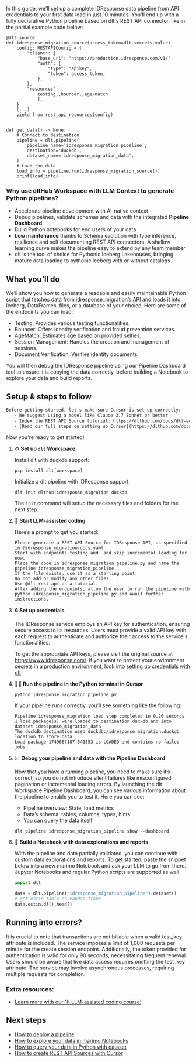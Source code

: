 In this guide, we'll set up a complete IDResponse data pipeline from API credentials to your first data load in just 10 minutes. You'll end up with a fully declarative Python pipeline based on dlt's REST API connector, like in the partial example code below:

```python-outcome
@dlt.source
def idresponse_migration_source(access_token=dlt.secrets.value):
    config: RESTAPIConfig = {
        "client": {
            "base_url": "https://production.idresponse.com/v1/",
            "auth": {
                "type": "apikey",
                "token": access_token,
            },
        },
        "resources": [
            testing,,bouncer,,age-match
            ],
    }
    [...]
    yield from rest_api_resources(config)


def get_data() -> None:
    # Connect to destination
    pipeline = dlt.pipeline(
        pipeline_name='idresponse_migration_pipeline',
        destination='duckdb',
        dataset_name='idresponse_migration_data', 
    )
    # Load the data
    load_info = pipeline.run(idresponse_migration_source())
    print(load_info) 
```

### Why use dltHub Workspace with LLM Context to generate Python pipelines?

- Accelerate pipeline development with AI-native context
- Debug pipelines, validate schemas and data with the integrated **Pipeline Dashboard**
- Build Python notebooks for end users of your data
- **Low maintenance** thanks to Schema evolution with type inference, resilience and self documenting REST API connectors. A shallow learning curve makes the pipeline easy to extend by any team member
- dlt is the tool of choice for Pythonic Iceberg Lakehouses, bringing mature data loading to pythonic Iceberg with or without catalogs

## What you’ll do

We’ll show you how to generate a readable and easily maintainable Python script that fetches data from idresponse_migration’s API and loads it into Iceberg, DataFrames, files, or a database of your choice. Here are some of the endpoints you can load:

- Testing: Provides various testing functionalities.
- Bouncer: Offers identity verification and fraud prevention services.
- AgeMatch: Estimates age based on provided selfies.
- Session Management: Handles the creation and management of sessions.
- Document Verification: Verifies identity documents.

You will then debug the IDResponse pipeline using our Pipeline Dashboard tool to ensure it is copying the data correctly, before building a Notebook to explore your data and build reports.

## Setup & steps to follow

```default
Before getting started, let's make sure Cursor is set up correctly:
   - We suggest using a model like Claude 3.7 Sonnet or better
   - Index the REST API Source tutorial: https://dlthub.com/docs/dlt-ecosystem/verified-sources/rest_api/ and add it to context as **@dlt rest api**
   - [Read our full steps on setting up Cursor](https://dlthub.com/docs/dlt-ecosystem/llm-tooling/cursor-restapi#23-configuring-cursor-with-documentation)
```

Now you're ready to get started!

1. ⚙️ **Set up `dlt` Workspace**
    
    Install dlt with duckdb support:
    ```shell
    pip install dlt[workspace]
    ```

    Initialize a dlt pipeline with IDResponse support.
    ```shell
    dlt init dlthub:idresponse_migration duckdb
    ```

    The `init` command will setup the necessary files and folders for the next step.
    
2. 🤠 **Start LLM-assisted coding**
    
    Here’s a prompt to get you started:
    
    ```prompt
    Please generate a REST API Source for IDResponse API, as specified in @idresponse_migration-docs.yaml 
    Start with endpoints testing and  and skip incremental loading for now. 
    Place the code in idresponse_migration_pipeline.py and name the pipeline idresponse_migration_pipeline. 
    If the file exists, use it as a starting point. 
    Do not add or modify any other files. 
    Use @dlt rest api as a tutorial. 
    After adding the endpoints, allow the user to run the pipeline with python idresponse_migration_pipeline.py and await further instructions.
    ```

    
3. 🔒 **Set up credentials** 
    
    The IDResponse service employs an API key for authentication, ensuring secure access to its resources. Users must provide a valid API key with each request to authenticate and authorize their access to the service's functionalities.
    
    To get the appropriate API keys, please visit the original source at https://www.idresponse.com/.
    If you want to protect your environment secrets in a production environment, look into [setting up credentials with dlt](https://dlthub.com/docs/walkthroughs/add_credentials).
    
4. 🏃‍♀️ **Run the pipeline in the Python terminal in Cursor**
    
    ```shell
    python idresponse_migration_pipeline.py
    ```
    
    If your pipeline runs correctly, you’ll see something like the following:
    
    ```shell
    Pipeline idresponse_migration load step completed in 0.26 seconds
    1 load package(s) were loaded to destination duckdb and into dataset idresponse_migration_data
    The duckdb destination used duckdb:/idresponse_migration.duckdb location to store data
    Load package 1749667187.541553 is LOADED and contains no failed jobs
    ```
    
5. 📈 **Debug your pipeline and data with the Pipeline Dashboard**

    Now that you have a running pipeline, you need to make sure it’s correct, so you do not introduce silent failures like misconfigured pagination or incremental loading errors. By launching the dlt Workspace Pipeline Dashboard, you can see various information about the pipeline to enable you to test it. Here you can see:
    - Pipeline overview: State, load metrics
    - Data’s schema: tables, columns, types, hints
    - You can query the data itself
    
    ```shell
    dlt pipeline idresponse_migration_pipeline show --dashboard
    ```
    
6. 🐍 **Build a Notebook with data explorations and reports**

    With the pipeline and data partially validated, you can continue with custom data explorations and reports. To get started, paste the snippet below into a new marimo Notebook and ask your LLM to go from there. Jupyter Notebooks and regular Python scripts are supported as well.

    
    ```python
    import dlt

   data = dlt.pipeline("idresponse_migration_pipeline").dataset()
   # get estin table as Pandas frame
   data.estin.df().head()
    ```

## Running into errors?

It is crucial to note that transactions are not billable when a valid test_key attribute is included. The service imposes a limit of 1,000 requests per minute for the create session endpoint. Additionally, the token provided for authentication is valid for only 90 seconds, necessitating frequent renewal. Users should be aware that live data access requires omitting the test_key attribute. The service may involve asynchronous processes, requiring multiple requests for completion.

### Extra resources:

- [Learn more with our 1h LLM-assisted coding course!](https://www.youtube.com/watch?v=GGid70rnJuM)

## Next steps

- [How to deploy a pipeline](https://dlthub.com/docs/walkthroughs/deploy-a-pipeline)
- [How to explore your data in marimo Notebooks](https://dlthub.com/docs/general-usage/dataset-access/marimo)
- [How to query your data in Python with dataset](https://dlthub.com/docs/general-usage/dataset-access/dataset)
- [How to create REST API Sources with Cursor](https://dlthub.com/docs/dlt-ecosystem/llm-tooling/cursor-restapi)